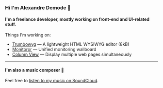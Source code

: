 ### Hi I'm Alexandre Demode 👋

#### I'm a freelance developer, mostly working on front-end and UI-related stuff.

Things I'm working on:

- [Trumbowyg](https://alex-d.github.io/Trumbowyg/) — A lightweight HTML WYSIWYG editor (8kB)
- [Monitoror](https://monitoror.com) — Unified monitoring wallboard
- [Column View](https://column-view.com) — Display multiple web pages simultaneously

-----

#### I'm also a music composer 🎹

Feel free to [listen to my music on SoundCloud](https://soundcloud.com/alexandre-demode/).
